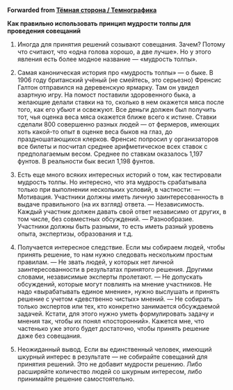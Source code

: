**Forwarded from [Тёмная сторона / Темнографика](https://t.me/temno/2357)**

**Как правильно использовать принцип мудрости толпы для проведения совещаний**

1. Иногда для принятия решений созывают совещания. Зачем? Потому что считают, что «одна голова хорошо, а две лучше». Но у этого явления есть более модное название — «мудрость толпы».

2. Самая каноническая история про «мудрость толпы» — о быке. В 1906 году британский учёный (не смейтесь, это серьезно) Френсис Галтон отправился на деревенскую ярмарку. Там он увидел азартную игру. На помост поставили здоровенного быка, а желающие делали ставки на то, сколько в нем окажется мяса после того, как его убьют и освежуют. Все деньги должен был получить тот, чья оценка веса мяса окажется ближе всего к истине. Ставки сделали 800 совершенно разных людей — от фермеров, имеющих хоть какой-то опыт в оценке веса быков на глаз, до праздношатающихся клерков. Френсис попросил у организаторов все билеты и посчитал среднее арифметическое всех ставок с предполагаемым весом. Среднее по ставкам оказалось 1,197 фунтов. В реальности бык весил 1,198 фунтов. 

3. Есть еще много всяких интересных историй о том, как тестировали мудрость толпы. Но интересно, что эта мудрость срабатывала только при выполнении нескольких условий, в частности:
— Мотивация. Участники должны иметь личную заинтересованность в выдаче правильного (на их взгляд) ответа.
— Независимость. Каждый участник должен давать свой ответ независимо от других, в том числе, без совместных обсуждений.
— Разнообразие. Участники должны быть разными, то есть иметь разный уровень опыта, экспертизы, образования и т.д.

4. Получается интересное следствие. Если мы собираем людей, чтобы принять решение, то нам нужно следовать нескольким простым правилам.
— Не звать людей, у которых нет личной заинтересованности в результатах принятого решения. Другими словами, независимые эксперты пролетают.
— Не допускать обсуждений, которые могут повлиять на мнение участников. Не надо «вырабатывать единое мнение», нужно выслушать и принять решение с учетом «девственно чистых» мнений.
— Не собирать только экспертов или тех, кто конкретно занимается обсуждаемой задачей. Кстати, для этого нужно уметь формулировать задачу и мнения так, чтобы их понял «посторонний». Кажется мне, что частенько уже этого будет достаточно, чтобы принять решение даже без совещания.

5. Неожиданный вывод. Если вы единственный человек, имеющий шкурный интерес в результате — не собирайте совещаний для принятия решений. Это не добавит мудрости решению. Либо расширяйте количество людей со шкурным интересом, либо принимайте решение самостоятельно.